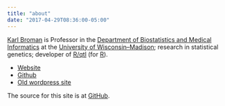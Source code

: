 ```yaml
---
title: "about"
date: "2017-04-29T08:36:00-05:00"
---
```


[Karl Broman](http://kbroman.org) is Professor in the
[Department of Biostatistics and Medical Informatics](https://www.biostat.wisc.edu)
at the [University of Wisconsin&ndash;Madison](http://www.wisc.edu);
research in statistical genetics; developer of
[R/qtl](http://rqtl.org) (for [R](https://www.r-project.org)).

 - [Website](http://kbroman.org)
 - [Github](https://github.com/kbroman)
 - [Old wordpress site](https://kbroman.wordpress.com)

The source for this site is at [GitHub](https://github.com/kbroman/blog).

